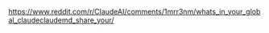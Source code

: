 https://www.reddit.com/r/ClaudeAI/comments/1mrr3nm/whats_in_your_global_claudeclaudemd_share_your/

